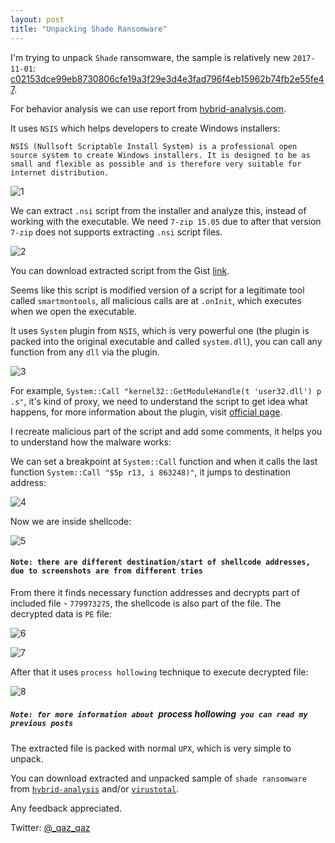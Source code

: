 ```yaml
---
layout: post
title: "Unpacking Shade Ransomware"
---
```


I'm trying to unpack `Shade` ransomware, the sample is relatively new `2017-11-01`: <a href="https://www.virustotal.com/en/file/c02153dce99eb8730806cfe19a3f29e3d4e3fad796f4eb15962b74fb2e55fe47/analysis/" target="_blank">c02153dce99eb8730806cfe19a3f29e3d4e3fad796f4eb15962b74fb2e55fe47</a>.

For behavior analysis we can use report from <a href="https://www.hybrid-analysis.com/sample/a55edfe9847915a7f2a505f928be7bfc7a867ba226e3578fd768ab4a423aa62a?environmentId=100" target="_blank">hybrid-analysis.com</a>.

It uses `NSIS` which helps developers to create Windows installers: 

`NSIS (Nullsoft Scriptable Install System) is a professional open source system to create Windows installers. It is designed to be as small and flexible as possible and is therefore very suitable for internet distribution.`

![1](https://user-images.githubusercontent.com/16405698/32437594-506d4b3a-c301-11e7-8c06-7cd0c234570d.PNG)

We can extract `.nsi` script from the installer and analyze this, instead of working with the executable. We need `7-zip 15.05` due to after that version `7-zip` does not supports extracting `.nsi` script files.

![2](https://user-images.githubusercontent.com/16405698/32437596-50c37ab4-c301-11e7-9e3b-6a2d0a95fbfa.PNG)

You can download extracted script from the Gist <a href="https://gist.github.com/anonymous/ee03e53ec9bf70297052c83099157965" target="_blank">link</a>.

Seems like this script is modified version of a script for a legitimate tool called `smartmontools`, all malicious calls are at `.onInit`, which executes when we open the executable. 

It uses `System` plugin from `NSIS`, which is very powerful one (the plugin is packed into the original executable and called `system.dll`), you can call any function from any `dll` via the plugin.

![3](https://user-images.githubusercontent.com/16405698/32437598-50ecf1fa-c301-11e7-964b-446a72088b49.PNG)

For example, `System::Call "kernel32::GetModuleHandle(t 'user32.dll') p .s"`, it's kind of proxy, we need to understand the script to get idea what happens, for more information about the plugin, visit <a href="http://nsis.sourceforge.net/Docs/System/System.html" target="_blank">official page</a>.

I recreate malicious part of the script and add some comments, it helps you to understand how the malware works:

<script src="https://gist.github.com/a333a2f5c897b8fa0ccd47c58494cd60.js"></script>

We can set a breakpoint at `System::Call` function and when it calls the last function `System::Call "$5p r13, i 863248)"`, it jumps to destination address:

![4](https://user-images.githubusercontent.com/16405698/32437599-5115a3ca-c301-11e7-92eb-04425c0e076e.PNG)


Now we are inside shellcode:

![5](https://user-images.githubusercontent.com/16405698/32437600-5141edd6-c301-11e7-8273-af7b4c076ce7.PNG)

#### `Note: there are different destination/start of shellcode addresses, due to screenshots are from different tries`


From there it finds necessary function addresses and decrypts part of included file - `779973275`, the shellcode is also part of the file.
The decrypted data is `PE` file:

![6](https://user-images.githubusercontent.com/16405698/32437601-51727ba4-c301-11e7-8483-00dd4916174b.PNG)

![7](https://user-images.githubusercontent.com/16405698/32437603-5197abe0-c301-11e7-9a70-1ec92aa7004f.PNG)

After that it uses `process hollowing` technique to execute decrypted file:

![8](https://user-images.githubusercontent.com/16405698/32437604-51c28946-c301-11e7-8328-3c0c6a97ed84.PNG)

##### `Note: for more information about `process hollowing` you can read my previous posts`


The extracted file is packed with normal `UPX`, which is very simple to unpack.

You can download extracted and unpacked sample of `shade ransomware` from <a href="https://www.hybrid-analysis.com/sample/dba88e22f0763e2475c366c066928d5df4b507366598e76bc45f85d056d9bc5c?environmentId=100" target="_blank">`hybrid-analysis`</a> and/or <a href="https://www.virustotal.com/en/file/dba88e22f0763e2475c366c066928d5df4b507366598e76bc45f85d056d9bc5c/analysis/" target="_blank">`virustotal`</a>.


Any feedback appreciated.

Twitter: [@_qaz_qaz](https://twitter.com/_qaz_qaz)
